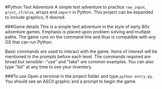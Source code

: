#Python Text Adventure
A simple text adventure to practice `raw_input`, `print`, `if/else`, arrays and `import` in Python. This project can be expanded to include graphics, if desired.

###Game details
This is a simple text adventure in the style of early 80s adventure games. Emphasis is placed upon problem solving and multiple paths. The game runs on the command line and thus is compatible with any OS that can run Python.

Basic commands are used to interact with the game. Items of interest will be mentioned in the prompts before each level. The commands required are broad but sensible--"use" and "take" are common examples. You can also type "list" at any time to see your inventory.

###To use
Open a terminal in the project folder and type `python entry.py`. You should see an ASCII graphic and a prompt to begin the game.